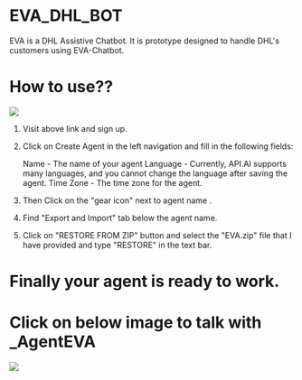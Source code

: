 # EVA_DHL_BOT
EVA is a DHL Assistive Chatbot. It is prototype designed to handle DHL's customers using EVA-Chatbot.

# How to use??

<a href="https://console.api.ai/api-client/#/login" target="_blank"><img src="https://crunchbase-production-res.cloudinary.com/image/upload/c_pad,h_140,w_140/v1422021886/kixmf5uejurno2j4resu.png"></a>

1. Visit above link and sign up.
2. Click on Create Agent in the left navigation and fill in the following fields:

    Name - The name of your agent
    Language - Currently, API.AI supports many languages, and you cannot change the language after saving the agent.
    Time Zone - The time zone for the agent.

3. Then Click on the "gear icon" next to agent name <Name-of-the-agent-you-created>.
4. Find "Export and Import" tab below the agent name.
5. Click on "RESTORE FROM ZIP" button and select the "EVA.zip" file that I have provided and type "RESTORE" in the text bar.

# Finally your agent is ready to work.

# Click on below image to talk with _AgentEVA
   <a href="https://bot.api.ai/592b96a4-7162-44dc-8e67-d50258a2900e" target="_blank"><img src="http://i.imgur.com/1RoymGTl.jpg"></a>


